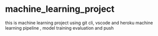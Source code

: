 # machine_learning_project
this is machine learning project using git cli, vscode and heroku 
machine learning pipeline , model training evaluation and push